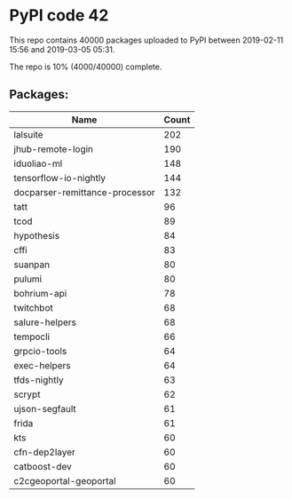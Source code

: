 # PyPI code 42

This repo contains 40000 packages uploaded to PyPI between 
2019-02-11 15:56 and 2019-03-05 05:31.

The repo is 10% (4000/40000) complete.

## Packages:

| Name  | Count |
| ----- | ----- |
| lalsuite | 202 |
| jhub-remote-login | 190 |
| iduoliao-ml | 148 |
| tensorflow-io-nightly | 144 |
| docparser-remittance-processor | 132 |
| tatt | 96 |
| tcod | 89 |
| hypothesis | 84 |
| cffi | 83 |
| suanpan | 80 |
| pulumi | 80 |
| bohrium-api | 78 |
| twitchbot | 68 |
| salure-helpers | 68 |
| tempocli | 66 |
| grpcio-tools | 64 |
| exec-helpers | 64 |
| tfds-nightly | 63 |
| scrypt | 62 |
| ujson-segfault | 61 |
| frida | 61 |
| kts | 60 |
| cfn-dep2layer | 60 |
| catboost-dev | 60 |
| c2cgeoportal-geoportal | 60 |


